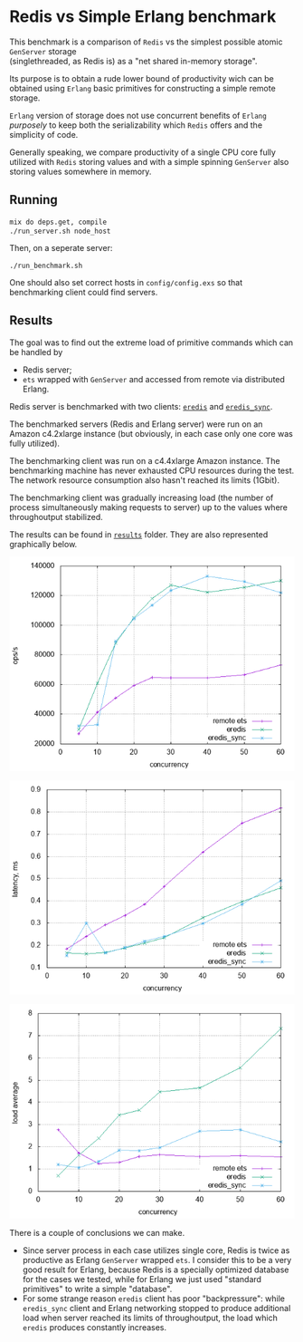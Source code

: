 # Redis vs Simple Erlang benchmark

This benchmark is a comparison of `Redis` vs the simplest possible atomic `GenServer` storage  
(singlethreaded, as Redis is) as a "net shared in-memory storage".

Its purpose is to obtain a rude lower bound of productivity wich can be obtained
using `Erlang` basic primitives for constructing a simple remote storage.

`Erlang` version of storage does not use concurrent benefits of `Erlang` _purposely_
 to keep both the serializability which `Redis` offers and the simplicity of code.

Generally speaking, we compare productivity of a single CPU core fully utilized with
`Redis` storing values and with a simple spinning `GenServer` also storing values
somewhere in memory.

## Running

```
mix do deps.get, compile
./run_server.sh node_host
```

Then, on a seperate server:

```
./run_benchmark.sh
```

One should also set correct hosts in `config/config.exs` so that
benchmarking client could find servers.

## Results

The goal was to find out the extreme load of primitive commands which
can be handled by
* Redis server;
* `ets` wrapped with `GenServer` and accessed from remote via distributed Erlang.

Redis server is benchmarked with two clients: [`eredis`](https://github.com/wooga/eredis)
and [`eredis_sync`](https://github.com/funbox/eredis_sync).

The benchmarked servers (Redis and Erlang server) were run on an Amazon c4.2xlarge
instance (but obviously, in each case only one core was fully utilized).

The benchmarking client was run on a c4.4xlarge Amazon instance. The benchmarking
machine has never exhausted CPU resources during the test. The network resource
consumption also hasn't reached its limits (1Gbit).

The benchmarking client was gradually increasing load (the number of process
simultaneously making requests to server) up to the values where throughoutput
stabilized.

The results can be found in [`results`](results) folder. They are also represented
graphically below.

![Operations per second](/results/ops.png)

![Latency](/results/latency.png)

![Load Average](/results/la.png)

There is a couple of conclusions we can make.

* Since server process in each case utilizes single core, Redis is twice as productive as Erlang `GenServer` wrapped `ets`. I consider this to be a very good result for Erlang, because Redis is a specially optimized database for the cases we tested, while for Erlang we just used "standard primitives" to write a simple "database".
* For some strange reason `eredis` client has poor "backpressure": while `eredis_sync` client and Erlang
networking stopped to produce additional load when server reached its limits of throughoutput,
the load which `eredis` produces constantly increases.
